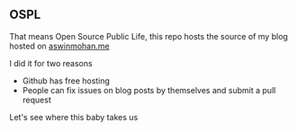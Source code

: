 
## OSPL

That means Open Source Public Life, this repo hosts the source of my blog hosted on [aswinmohan.me](http://aswinmohan.me)

I did it for two reasons
- Github has free hosting
- People can fix issues on blog posts by themselves and submit a pull request

Let's see where this baby takes us
